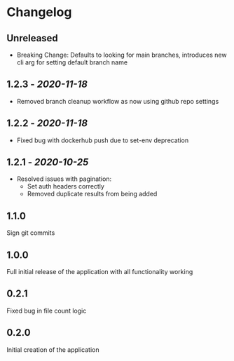 # Changelog

## Unreleased

- Breaking Change: Defaults to looking for main branches, introduces new cli arg for setting default branch name

## 1.2.3 - *2020-11-18*

- Removed branch cleanup workflow as now using github repo settings

## 1.2.2 - *2020-11-18*

- Fixed bug with dockerhub push due to set-env deprecation

## 1.2.1 - *2020-10-25*

- Resolved issues with pagination:
  - Set auth headers correctly
  - Removed duplicate results from being added

## 1.1.0

Sign git commits

## 1.0.0

Full initial release of the application with all functionality working

## 0.2.1

Fixed bug in file count logic

## 0.2.0

Initial creation of the application
